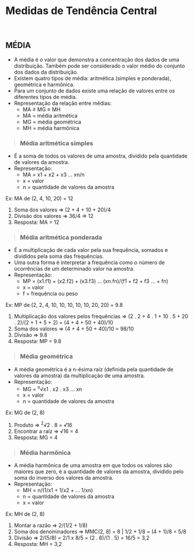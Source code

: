 # Medidas de Tendência Central

<br>

## MÉDIA
* A média é o valor que demonstra a concentração dos dados de uma distribuição. Também pode ser considerado o valor médio do conjunto dos dados da distribuição.
* Existem quatro tipos de média: aritmética (simples e ponderada), geométrica e harmônica.
* Para um conjunto de dados existe uma relação de valores entre os diferentes tipos de média.
* Representação da relação entre médias:
  - MA ≥ MG ≥ MH
  - MA = média aritmética
  - MG = média geométrica
  - MH = média harmônica

> ### Média aritmética simples
* É a soma de todos os valores de uma amostra, dividido pela quantidade de valores da amostra.
* Representação:
   - MA = x1 + x2 + x3 ... xn/n
   - x = valor
   - n = quantidade de valores da amostra

Ex: MA de (2, 4, 10, 20) = 12
1. Soma dos valores => (2 + 4 + 10 + 20)/4
2. Divisão dos valores => 36/4 => 12
3. Resposta: MA = 12

> ### Média aritmética ponderada
* É a multiplicação de cada valor pela sua frequência, somados e divididos pela soma das frequências.
* Uma outra forma é interpretar a frequência como o número de ocorrências de um determinado valor na amostra.
* Representação:
   - MP = (x1.f1) + (x2.f2) + (x3.f3) ... (xn.fn)/(f1 + f2 + f3 ... + fn)
   - x = valor
   - f = frequência ou peso

Ex: MP de (2, 2, 4, 10, 10, 10, 10, 10, 20, 20) = 9.8
1. Multiplicação dos valores pelos frequências => (2 . 2 + 4 . 1 + 10 . 5 + 20 . 2)/(2 + 1 + 5 + 2) = (4 + 4 + 50 + 40)/10 
2. Soma dos valores => (4 + 4 + 50 + 40)/10 = 98/10 
3. Divisão => 9.8
4. Resposta: MP = 9.8

> ### Média geométrica
* A média geométrica é a n-ésima raíz (definida pela quantidade de valores da amostra) da multiplicação de uma amostra.
* Representação:
   - MG = <sup>n</sup>√x1 . x2 . x3 ... xn
   - x = valor
   - n = quantidade de valores da amostra

Ex: MG de (2, 8)
1. Produto => <sup>2</sup>√2 . 8 = √16
2. Encontrar a raíz => √16 = 4
3. Resposta: MG = 4

> ### Média harmônica
* A média harmônica de uma amostra em que todos os valores são maiores que zero, é a quantidade de valores da amostra, dividido pelo soma do inverso dos valores da amostra.
* Representação:
  - MH = n/(1/x1 + 1/x2 + ... 1/xn)
  - n = quantidade de valores da amostra
  - x = valor

Ex: MH de (2, 8)
1. Montar a razão => 2/(1/2 + 1/8)
2. Soma dos denominadores => MMC(2, 8) = 8 | 1/2 + 1/8 = (4 + 1)/8 = 5/8
3. Divisão => 2/(5/8) = 2/1 x 8/5 = (2 . 8)/(1 . 5) = 16/5 = 3,2
4. Resposta: MH = 3,2